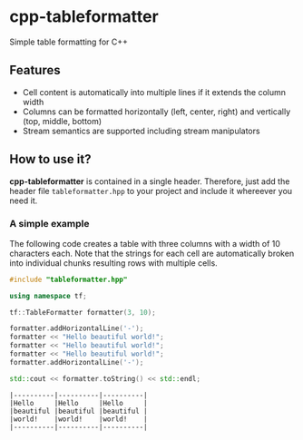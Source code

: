 # cpp-tableformatter
Simple table formatting for C++

## Features

* Cell content is automatically into multiple lines if it extends the column width
* Columns can be formatted horizontally (left, center, right) and vertically (top, middle, bottom)
* Stream semantics are supported including stream manipulators

## How to use it?

**cpp-tableformatter** is contained in a single header. Therefore, just add the header file `tableformatter.hpp` 
to your project and include it whereever you need it.

### A simple example

The following code creates a table with three columns with a width of 10 characters each. Note that the strings 
for each cell are automatically broken into individual chunks resulting rows with multiple cells.

```c++
#include "tableformatter.hpp"

using namespace tf;

tf::TableFormatter formatter(3, 10);

formatter.addHorizontalLine('-');
formatter << "Hello beautiful world!";
formatter << "Hello beautiful world!";
formatter << "Hello beautiful world!";
formatter.addHorizontalLine('-');

std::cout << formatter.toString() << std::endl;
```

```
|----------|----------|----------|
|Hello     |Hello     |Hello     |
|beautiful |beautiful |beautiful |
|world!    |world!    |world!    |
|----------|----------|----------|
```

